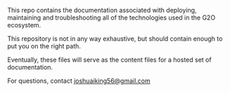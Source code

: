 This repo contains the documentation associated with deploying, maintaining and troubleshooting all of the technologies used in the G2O ecosystem.

This repository is not in any way exhaustive, but should contain enough to put you on the right path.

Eventually, these files will serve as the content files for a hosted set of documentation.

For questions, contact joshuaiking56@gmail.com